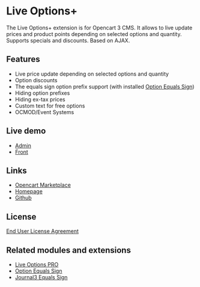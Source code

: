 # Live Options+

The Live Options+ extension is for Opencart 3 CMS. It allows to live update prices and product points depending on selected options and quantity. Supports specials and discounts. Based on AJAX.

## Features
* Live price update depending on selected options and quantity
* Option discounts
* The equals sign option prefix support (with installed [Option Equals Sign](https://www.opencart.com/index.php?route=marketplace/extension/info&extension_id=34383))
* Hiding option prefixes
* Hiding ex-tax prices
* Custom text for free options
* OCMOD/Event Systems

## Live demo
* [Admin](http://ocmod.freevar.com/oc3020/a/admin/index.php?route=extension/module/live_options)
* [Front](http://ocmod.freevar.com/oc3020/a)

## Links
* [Opencart Marketplace](https://www.opencart.com/index.php?route=marketplace/extension/info&extension_id=36005)
* [Homepage](https://underr.space/en/notes/projects/project-014.html)
* [Github](https://git.io/JvBfS)

## License
[End User License Agreement](https://git.io/JvBf9)

## Related modules and extensions
* [Live Options PRO](https://www.opencart.com/index.php?route=marketplace/extension/info&extension_id=35460)
* [Option Equals Sign](https://www.opencart.com/index.php?route=marketplace/extension/info&extension_id=34383)
* [Journal3 Equals Sign](https://www.opencart.com/index.php?route=marketplace/extension/info&extension_id=38532)

